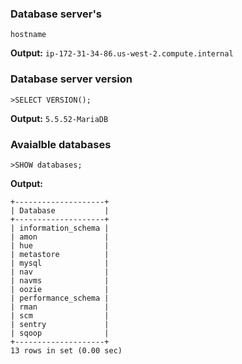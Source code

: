 ### Database server's 

    hostname

**Output:** `ip-172-31-34-86.us-west-2.compute.internal`

### Database server version

    >SELECT VERSION();

**Output:** `5.5.52-MariaDB`

### Avaialble databases

    >SHOW databases;
	
**Output:**
```
+--------------------+
| Database           |
+--------------------+
| information_schema |
| amon               |
| hue                |
| metastore          |
| mysql              |
| nav                |
| navms              |
| oozie              |
| performance_schema |
| rman               |
| scm                |
| sentry             |
| sqoop              |
+--------------------+
13 rows in set (0.00 sec)
```
